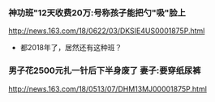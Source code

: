 ### 神功班"12天收费20万:号称孩子能把勺"吸"脸上
http://news.163.com/18/0622/03/DKSIE4US0001875P.html
- 都2018年了，居然还有这种班？
### 男子花2500元扎一针后下半身废了 妻子:要穿纸尿裤
http://news.163.com/18/0513/07/DHM13MJ00001875P.html